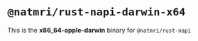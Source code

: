 # `@natmri/rust-napi-darwin-x64`

This is the **x86_64-apple-darwin** binary for `@natmri/rust-napi`
